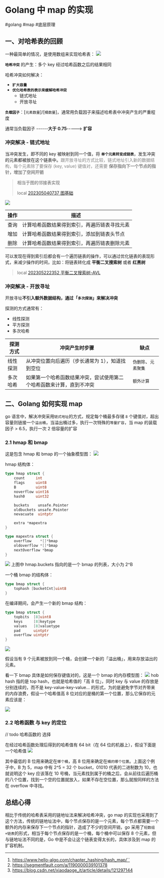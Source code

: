 # Golang 中 map 的实现

<!--more-->
#golang #map #底层原理 


## 一、对哈希表的回顾

一种最简单的情况，是使用数组来实现哈希表：
![](images/posts/Pasted%20image%2020230525120255.png)

**`哈希冲突`** 的产生：多个 key 经过哈希函数之后的结果相同

哈希冲突如何解决：
- **`扩大容量`**
- **`优化哈希表的表示来缓解哈希冲突`**
	- 链式地址
	- 开放寻址

**`负载因子`**：[`元素数量`]/[`桶数量`]，通常用负载因子来描述哈希表中冲突产生的严重程度

通常当负载因子 ------**大于 0.75**-----> **扩容**

### 冲突解决 - 链式地址

当冲突发生，即不同的 key 被映射到同一个值，将 **`单个元素转变成链表`**，发生冲突的元素都被放在这个链表中。<font color=grey>跟开放寻址的方式比较，链式地址引入新的数据结构，每个元素除了要保存 (key, value) 键值对，还需要 **保存指向下一个节点的指针，增加了空间开销** </font>

> 相当于图的邻接表实现
> 
> local [202305040737 图基础](content/posts/algorithm/202305040737%20图基础.md)

![](images/posts/Pasted%20image%2020230525121347.png)

|操作|描述|
|-|-|
|查询|计算哈希函数结果得到索引，再遍历链表寻找元素|
|增加|计算哈希函数结果得到索引，添加到链表头节点|
|删除|计算哈希函数结果得到索引，再遍历链表删除元素|

可以发现在得到索引后都会有一个遍历链表的操作，可以通过优化链表的表现形式，来减少操作的时间，比如：将链表转化成 **平衡二叉搜索树** 或者 **红黑树**

> local [202305222352 平衡二叉搜索树-AVL](content/posts/algorithm/202305222352%20平衡二叉搜索树-AVL.md)



### 冲突解决 - 开放寻址

开放寻址**不引入额外数据结构，通过「`多次探测`」来解决冲突**

探测的方式通常有：
- 线性探测
- 平方探测
- 多次哈希

|探测方式|冲突产生时步骤|缺点|
|-|-|-|
|线性探测|从冲突位置向后遍历（步长通常为 1），知道找到空位| `伪删除`、`元素聚集` |
|多次哈希|如果第一个哈希函数结果冲突，尝试使用第二个哈希函数来计算，直到不冲突|`额外计算`|

## 二、Golang 如何实现 map

go 语言中，解决冲突采用`链式地址`的方式，规定每个桶最多存储 `8` 个键值对，超出容量则链接一个`溢出桶`，当溢出桶过多，执行一次特殊的`等量扩容`，当 map 的装载因子 > 6.5，执行一次 2 倍容量的扩容

### 2.1 hmap 和 bmap
这是包含 hmap 和 bmap 的一个抽象模型图：
![](images/posts/Pasted%20image%2020230525200658.png)

hmap 结构体：
```go
type hmap struct {
	count     int
	flags     uint8
	B         uint8
	noverflow uint16
	hash0     uint32

	buckets    unsafe.Pointer
	oldbuckets unsafe.Pointer
	nevacuate  uintptr

	extra *mapextra
}

type mapextra struct {
	overflow    *[]*bmap
	oldoverflow *[]*bmap
	nextOverflow *bmap
}
```

![](images/posts/Pasted%20image%2020230525200940.png)
上图中 hmap.buckets 指向的是一个 bmap 的列表，大小为 2^B



一个桶 bmap 的结构体：
```go
type bmap struct {
	tophash [bucketCnt]uint8
}
```
在编译期间，会产生一个新的 bmap 结构：
```go
type bmap struct {
    topbits  [8]uint8
    keys     [8]keytype
    values   [8]valuetype
    pad      uintptr
    overflow uintptr
}
```

![](images/posts/Pasted%20image%2020230525201150.png)

假设当有 9 个元素被放到同一个桶，会创建一个新的「溢出桶」，用来存放溢出的元素。

看一下 bmap 具体是如何保存键值对的，这是一个 bmap 的内存模型图：
![](images/posts/Pasted%20image%2020230525201331.png)
hob hash 指的是 top hash，也就是哈希值的「高 8 位」，同时 key 与 value 的存放是分别连续的，而不是 key-value-key-value... 的形式，为的是避免字节对齐带来的内存浪费，假设一个哈希值高 8 位对应的是桶的第一个位置，那么它保存的元素应该是：

![](images/posts/Pasted%20image%2020230525202141.png)

### 2.2 哈希函数 与 key 的定位

// todo 哈希函数的 选择

在经过哈希函数处理后得到的哈希值有 64 bit（在 64 位的机器上），假设下面是一个哈希值
![](images/posts/Pasted%20image%2020230525203434.png)

其中最低的 B 位用来确定在`哪个桶`，高 8 位用来确定在`桶的哪个位置`。上面这个例子中，B 为 5，map 中有 2^5 = 32 个 bucket，01010 代表的二进制数为 10，也就说明这个 key 应该落在 10 号桶，当元素找到属于的桶之后，会从前往后遍历桶的八个位置，找到一个空的位置就放入，如果不存在空位置，那么就按同样的方法在 overflow 中寻找。

## 总结心得

相比于传统的哈希表采用的链地址法来解决哈希冲突，go map 的实现也采用到了这个方法，传统的链地址法中，每个节点保存的是一个元素，每个节点都需要一个额外的内存来保存下一个节点的指针，造成了不少的空间开销，go 采用了`短数组+链表`的形式，相当于每个节点保存的是一个桶，每个桶中可以保存 8 个元素，但与链地址法不同的是，Go 中是不会让这个链表变得太长的，具体涉及到 map 的扩容机制。

---
1. https://www.hello-algo.com/chapter_hashing/hash_map/``
2. https://segmentfault.com/a/1190000039101378
3. https://blog.csdn.net/xiaodaoge_it/article/details/121297144

